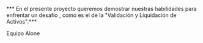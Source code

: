 *** En el presente proyecto queremos demostrar nuestras habilidades para enfrentar un desafío , como es el de la "Validación y Liquidación de Activos".***

Equipo Alone